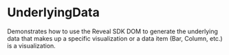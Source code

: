 # UnderlyingData
Demonstrates how to use the Reveal SDK DOM to generate the underlying data that makes up a specific visualization or a data item (Bar, Column, etc.) is a visualization.
